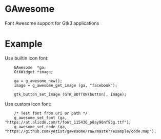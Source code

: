 # GAwesome

Font Awesome support for Gtk3 applications

# Example


Use builtin icon font:

```
    GAwesome  *ga;
    GtkWidget *image;

    ga = g_awesome_new();
    image = g_awesome_get_image (ga, "facebook");

    gtk_button_set_image (GTK_BUTTON(button), image);
```

Use custom icon font:

```
    /* Test font from uri or path */
    g_awesome_set_font (ga, "https://at.alicdn.com/t/font_115436_p8ay96nf93g.ttf");
    g_awesome_set_code (ga, "https://github.com/yetist/gawesome/raw/master/example/code.map");
```
